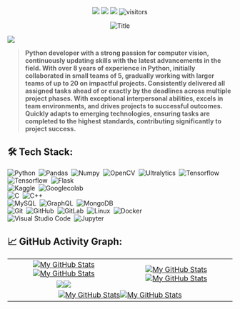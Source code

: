 <p align="center">
    <a href="https://github.com/alihajqani/Ali_Hajqani"><img src="https://img.shields.io/badge/status-updating-brightgreen.svg"></a>
    <a href="https://github.com/python/cpython"><img src="https://img.shields.io/badge/Python-3.11-FF1493.svg"></a>
    <a href="https://github.com/vaibhavvikas/vaibhavvikas/graphs/contributors"><img src="https://img.shields.io/github/contributors/vaibhavvikas/vaibhavvikas?color=blue"></a>
    <img src="https://visitor-badge.laobi.icu/badge?page_id=alihajqani.Ali_Hajqani" alt="visitors"/>
</p>


<div align="center">
  <img src="https://readme-typing-svg.herokuapp.com?font=Architects+Daughter&color=%2338C2FF&size=50&center=true&vCenter=true&height=60&width=600&lines=Heyyy!+I'm+Ali+Hajqani;Welcome+to+my+profile!" alt="Title"></img>
</div>

[![](./src/header_.png)](#)

> <b>Python developer with a strong passion for computer vision, continuously updating skills with the latest advancements in the field. With over 8 years of experience in Python, initially collaborated in small teams of 5, gradually working with larger teams of up to 20 on impactful projects. Consistently delivered all assigned tasks ahead of or exactly by the deadlines across multiple project phases. With exceptional interpersonal abilities, excels in team environments, and drives projects to successful outcomes. Quickly adapts to emerging technologies, ensuring tasks are completed to the highest standards, contributing significantly to project success.</b>

## 🛠️ Tech Stack:
![Python](https://img.shields.io/badge/-Python-555?style=flat&logo=python)&nbsp;
![Pandas](https://img.shields.io/badge/-Pandas-555?style=flat&logo=pandas)&nbsp;
![Numpy](https://img.shields.io/badge/-Numpy-555?style=flat&logo=numpy)&nbsp;
![OpenCV](https://img.shields.io/badge/-Opencv-555?style=flat&logo=opencv)&nbsp;
![Ultralytics](https://img.shields.io/badge/-Ultralytics-555?style=flat&logo=Ultralytics)&nbsp;
![Tensorflow](https://img.shields.io/badge/-Tensorflow-555?style=flat&logo=Tensorflow)&nbsp;
![Tensorflow](https://img.shields.io/badge/-Scikitlearn-555?style=flat&logo=Scikitlearn)&nbsp;
![Flask](https://img.shields.io/badge/-Flask-555?style=flat&logo=flask)&nbsp;\
![Kaggle](https://img.shields.io/badge/-Kaggle-555?style=flat&logo=Kaggle)&nbsp;
![Googlecolab](https://img.shields.io/badge/-Googlecolab-555?style=flat&logo=Googlecolab)&nbsp;\
![C](https://img.shields.io/badge/C-555?style=flat&logo=C&logoColor=A8B9CC)&nbsp;
![C++](https://img.shields.io/badge/-C++-555?style=flat&logo=C%2B%2B&logoColor=fff)&nbsp;\
![MySQL](https://img.shields.io/badge/-MySQL-555?style=flat&logo=mysql&logoColor=fff)&nbsp;
![GraphQL](https://img.shields.io/badge/-GraphQL-555?style=flat&logo=GraphQL)&nbsp;
![MongoDB](https://img.shields.io/badge/-MongoDB-555?style=flat&logo=MongoDB)&nbsp;\
![Git](https://img.shields.io/badge/-Git-555?style=flat&logo=git)&nbsp;
![GitHub](https://img.shields.io/badge/-GitHub-555?style=flat&logo=github)&nbsp;
![GitLab](https://img.shields.io/badge/-GitLab-555?style=flat&logo=gitlab)&nbsp;
![Linux](https://img.shields.io/badge/-Linux-555?style=flat&logo=Linux)&nbsp;
![Docker](https://img.shields.io/badge/-Docker-555?style=flat&logo=Docker)\
![Visual Studio Code](https://img.shields.io/badge/-Visual%20Studio%20Code-555?style=flat&logo=visual-studio-code&logoColor=007ACC)&nbsp;
![Jupyter](https://img.shields.io/badge/-Jupyter-555?style=flat&logo=jupyter)&nbsp;

## 📈 GitHub Activity Graph:

<table>
    <tr>
        <td align="center"><a href="https://github.com/vaibhavvikas#gh-light-mode-only"><img src="https://github-readme-stats.vercel.app/api?username=vaibhavvikas&show_icons=true&theme=default&include_all_commits=true#gh-light-mode-only" alt="My GitHub Stats"/></a><a href="https://github.com/vaibhavvikas#gh-dark-mode-only"><img src="https://github-readme-stats.vercel.app/api?username=vaibhavvikas&show_icons=true&theme=tokyonight&include_all_commits=true#gh-dark-mode-only" alt="My GitHub Stats"/></a></td>
        <td rowspan="2" align="center"><a href="https://github.com/vaibhavvikas#gh-light-mode-only"><img src="https://github-readme-stats.vercel.app/api/top-langs/?username=vaibhavvikas&theme=default&langs_count=8#gh-light-mode-only" alt="My GitHub Stats"/></a><a href="https://github.com/vaibhavvikas#gh-dark-mode-only"><img src="https://github-readme-stats.vercel.app/api/top-langs/?username=vaibhavvikas&theme=tokyonight&langs_count=8#gh-dark-mode-only" alt="My GitHub Stats"/></a></td>
    </tr>
    <tr>
        <td align="center"><a href="https://github.com/vaibhavvikas#gh-light-mode-only"><img src="https://github-readme-streak-stats.herokuapp.com/?user=vaibhavvikas&theme=default"/></a><a href="https://github.com/vaibhavvikas#gh-dark-mode-only"><img src="https://github-readme-streak-stats.herokuapp.com/?user=vaibhavvikas&theme=tokyonight"/></a></td>
    </tr>
    <tr>
        <td colspan="2" align="center"><a href="https://github.com/vaibhavvikas#gh-light-mode-only"><img src="https://raw.githubusercontent.com/vaibhavvikas/vaibhavvikas/output/github-contribution-grid-snake-default.svg#gh-light-mode-only" alt="My GitHub Stats"/></a><a href="https://github.com/vaibhavvikas#gh-dark-mode-only"><img src="https://raw.githubusercontent.com/vaibhavvikas/vaibhavvikas/output/github-contribution-grid-snake-dark.svg#gh-dark-mode-only" alt="My GitHub Stats"/></a></td>
    </tr>
</table>

